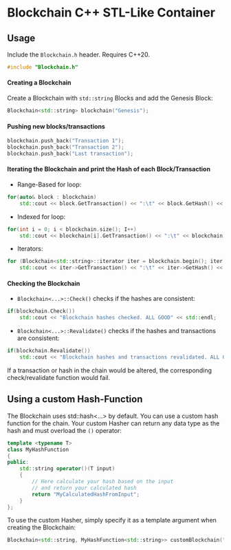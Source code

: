 # Blockchain C++ STL-Like Container

## Usage
Include the `Blockchain.h` header. Requires C++20.

```cpp
#include "Blockchain.h"
```

#### Creating a Blockchain

Create a Blockchain with `std::string` Blocks and add the Genesis Block:
```cpp
Blockchain<std::string> blockchain("Genesis");
```

#### Pushing new blocks/transactions
```cpp
blockchain.push_back("Transaction 1");
blockchain.push_back("Transaction 2");
blockchain.push_back("Last transaction");
```

#### Iterating the Blockchain and print the Hash of each Block/Transaction

* Range-Based for loop:
```cpp
for(auto& block : blockchain)
    std::cout << block.GetTransaction() << ":\t" << block.GetHash() << std::endl;
```

* Indexed for loop:
```cpp
for(int i = 0; i < blockchain.size(); I++)
    std::cout << blockchain[i].GetTransaction() << ":\t" << blockchain[i].GetHash() << std::endl;
```

* Iterators:
```cpp
for (Blockchain<std::string>::iterator iter = blockchain.begin(); iter != blockchain.end(); iter++) 
    std::cout << iter->GetTransaction() << ":\t" << iter->GetHash() << std::endl;
```

#### Checking the Blockchain
* `Blockchain<...>::Check()` checks if the hashes are consistent:

```cpp
if(blockchain.Check())
    std::cout << "Blockchain hashes checked. ALL GOOD" << std::endl;
```

* `Blockchain<...>::Revalidate()` checks if the hashes and transactions are consistent:

```cpp
if(blockchain.Revalidate())
    std::cout << "Blockchain hashes and transactions revalidated. ALL GOOD" << std::endl;
```

If a transaction or hash in the chain would be altered, the corresponding check/revalidate function would fail.

## Using a custom Hash-Function

The Blockchain uses std::hash<...> by default. You can use a custom hash function for the chain. Your custom Hasher can return any data type as the hash and must overload the `()` operator:

```cpp
template <typename T>
class MyHashFunction
{
public:
    std::string operator()(T input)
    {
        // Here calculate your hash based on the input
        // and return your calculated hash
        return "MyCalculatedHashFromInput";
    }
};
```

To use the custom Hasher, simply specify it as a template argument when creating the Blockchain:

```cpp
Blockchain<std::string, MyHashFunction<std::string>> customBlockchain("Genesis");
```

